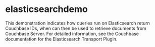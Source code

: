 # elasticsearchdemo

This demonstration indicates how queries run on Elasticsearch return Couchbase IDs, when can then be used to retrieve 
documents from Couchbase Server. For detailed information, see the Couchbase documentation for the Elasticsearch Transport
Plugin.
